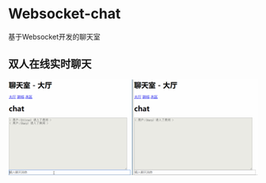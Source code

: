 # Websocket-chat
基于Websocket开发的聊天室

## 双人在线实时聊天
![chat](https://github.com/chengxinghao/Websocket-chat/blob/master/chat.gif)
